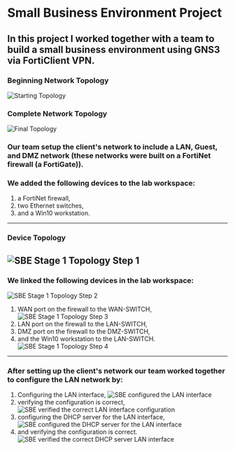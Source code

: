 # Small Business Environment Project
## In this project I worked together with a team to build a small business environment using GNS3 via FortiClient VPN.
### Beginning Network Topology
![Starting Topology](https://github.com/iamroot-GitHub/Small-Business-Environment-Project/blob/9f21529a752862ab05b4f8d11650d52c04a7ffb4/Images/SBE%20Starting%20Topology.png)
### Complete Network Topology
![Final Topology](https://github.com/iamroot-GitHub/Small-Business-Environment-Project/blob/a8c9d4f3ce734bca02bcfa672821ededdb549a2c/Images/SBE%20Final%20Topology.png)
### Our team setup the client's network to include a LAN, Guest, and DMZ network (these networks were built on a FortiNet firewall (a FortiGate)).
### We added the following devices to the lab workspace:
1. a FortiNet firewall,
2. two Ethernet switches,
3. and a Win10 workstation.
---
### Device Topology
![SBE Stage 1 Topology Step 1](https://github.com/iamroot-GitHub/Small-Business-Environment-Project/blob/f09713de194f6ce78cd05a4669a69451c6fcffd3/Images/SBE%20Stage%201%20Topology%20Step%201.png)
---
### We linked the following devices in the lab workspace:
![SBE Stage 1 Topology Step 2](https://github.com/iamroot-GitHub/Small-Business-Environment-Project/blob/b5c86f7061868929e135293a00e20a7762f0ea6f/Images/SBE%20Stage%201%20Topology%20Step%202.png)
1. WAN port on the firewall to the WAN-SWITCH,
![SBE Stage 1 Topology Step 3](https://github.com/iamroot-GitHub/Small-Business-Environment-Project/blob/e166ee5785f8f657e7185f423668d92b579fe597/Images/SBE%20Stage%201%20Topology%20Step%203.png)
2. LAN port on the firewall to the LAN-SWITCH,
3. DMZ port on the firewall to the DMZ-SWITCH,
4. and the Win10 workstation to the LAN-SWITCH.
![SBE Stage 1 Topology Step 4](https://github.com/iamroot-GitHub/Small-Business-Environment-Project/blob/a54342c71a3c0cd70210251f5d978146b54bd81a/Images/SBE%20Stage%201%20Topology%20Step%204.png)
---
### After setting up the client's network our team worked together to configure the LAN network by:
1. Configuring the LAN interface,
![SBE configured the LAN interface](https://github.com/iamroot-GitHub/Small-Business-Environment-Project/blob/2ed1f4f1115ca96a76dcb47c398877cffe4a4dde/Images/SBE%20configured%20the%20LAN%20interface.png)
2. verifying the configuration is correct,
![SBE verified the correct LAN interface configuration](https://github.com/iamroot-GitHub/Small-Business-Environment-Project/blob/33d112a03bb928ba2af1d0fa924b0d34c9f498b5/Images/SBE%20verified%20the%20correct%20LAN%20interface%20configuration.png)
3. configuring the DHCP server for the LAN interface,
![SBE configured the DHCP server for the LAN interface](https://github.com/iamroot-GitHub/Small-Business-Environment-Project/blob/c27acebb51fc936019e32b15ad8dba75823acb0e/Images/SBE%20configured%20the%20DHCP%20server%20for%20the%20LAN%20interface.png)
4. and verifying the configuration is correct.
![SBE verified the correct DHCP server LAN interface](https://github.com/iamroot-GitHub/Small-Business-Environment-Project/blob/8f7ba1dcc79c3f4710b4d38828b151ab51774e88/Images/SBE%20verified%20the%20correct%20DHCP%20server%20LAN%20interface.png)
